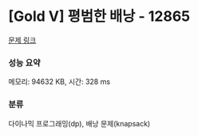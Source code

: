 # [Gold V] 평범한 배낭 - 12865 

[문제 링크](https://www.acmicpc.net/problem/12865) 

### 성능 요약

메모리: 94632 KB, 시간: 328 ms

### 분류

다이나믹 프로그래밍(dp), 배낭 문제(knapsack)

